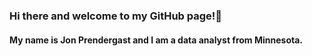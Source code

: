 ### Hi there and welcome to my GitHub page!👋

#### My name is Jon Prendergast and I am a data analyst from Minnesota.



